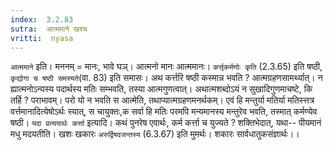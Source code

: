 ```yaml
---
index:  3.2.83
sutra:  आत्ममाने खश्च
vritti:  nyasa
---
```


`आत्ममाने` इति। मननम् = मानः, भावे घञ्। आत्मनो मानः आत्ममानः। `कर्त्तृकर्मणोः कृति` (2.3.65) इति षष्ठी, `कृद्योगा च षष्ठी समस्यते`(वा. 83) इति समासः। अथ कर्त्तरि षष्ठी कस्मान्न भवति ? आत्मग्रहणसामर्थ्यात्। न ह्यात्मनोऽन्यस्य पदार्थस्य मतिः सम्भवति, तस्या आत्मगुणत्वात्। अथात्मशब्दोऽयं न सुखादिगुणमाचष्टे, कि तर्हि ? पराभावम्। परो यो न भवति स आत्मेति, तथाप्यात्मग्रहणमनर्थकम्। एवं हि मन्तुर्या मतिर्या मतिस्त्तत्र वर्त्तमानादित्येषोऽर्थः स्यात्, स चायुक्तः,क सर्वा हि मतिः परमपि मन्यमानस्य मन्तुरेव भवति, तस्मात् कर्मण्येव षष्ठी। `यदा प्रत्ययार्थः कर्त्ता` इत्यादि। कथं पुनरेष एवार्थः, कर्म कर्त्ता च युज्यते ? शक्तिभेदात्, यथा-- पीयमानं मधु मदयतीति। खशः खकारः `अरुर्द्विषदजन्तस्य` (6.3.67) इति मुमर्थः। शकारः सार्वधातुकसंज्ञार्थः।।

